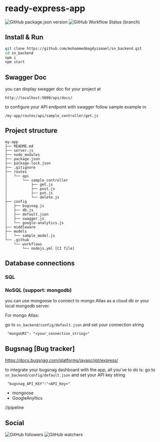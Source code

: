 
# ready-express-app

<div style="display: inline-block !important;"><img alt="GitHub package.json version" src="https://img.shields.io/github/package-json/v/mohammedmagdyismael/ready-express-app"></div>
<div style="display: inline-block;"><img alt="GitHub Workflow Status (branch)" src="https://img.shields.io/github/workflow/status/mohammedmagdyismael/ready-express-app/Node.js CI/master"></div>

## Install & Run
```sh
git clone https://github.com/mohammedmagdyismael/sn_backend.git
cd sn_backend
npm i
npm start
```

## Swagger Doc

you can display swagger doc for your project at 
```
http://localhost:5000/api/docs/
```

to configure your API endpoint with swagger follow sample example in
```
/my-app/routes/api/sample_controller/get.js
```

## Project structure
```
my-app
├── README.md
├── server.js
├── node_modules
├── package.json
├── package-lock.json
├── .gitignore
├── routes
│   └── api
│       └── sample_controller
│           ├── get.js
│           ├── post.js
│           ├── put.js
│           └── delete.js
├── config
│   ├── bugsnag.js
│   ├── db.js
│   ├── default.json
│   ├── swagger.js
│   └── google-analytics.js
├── middleware
├── models
│   └── sample_model.js
└── .github
    └── workflows
        └── nodejs.yml [CI file]
```

## Database connections
### SQL

### NoSQL (support: mongodb)

you can use mongoose to connect to mongo Atlas as a cloud db or your local mongodb server.

For mongo Atlas:

go to ```sn_backend/config/default.json``` and set your connection string

```
 "mongoURI": "<your_connection_string>"
```


## Bugsnag [Bug tracker]
https://docs.bugsnag.com/platforms/javascript/express/

to integrate your bugsnag dashboard with the app, all you've to do is:
go to ```sn_backend/config/default.json``` and set your API key string

```
 "bugsnag_API_KEY":"<API_Key>"
```


* mongoose
* GoogleAnyltics


//pipeline

## Social
![GitHub followers](https://img.shields.io/github/followers/mohammedmagdyismael?style=social)
![GitHub watchers](https://img.shields.io/github/watchers/mohammedmagdyismael/ready-express-app?style=social)
